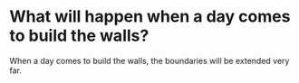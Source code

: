 # What will happen when a day comes to build the walls?

When a day comes to build the walls, the boundaries will be extended very far.
